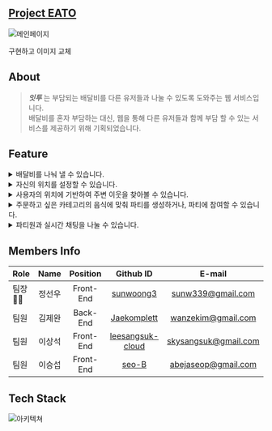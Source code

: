 ## [Project EATO](https:www.eato.link)

![메인페이지](https://user-images.githubusercontent.com/85715932/153204739-3d255d4b-0f09-4cdf-b8a6-d0cf69a54b83.png)

구현하고 이미지 교체

## About
> **_잇투_** 는 부담되는 배달비를 다른 유저들과 나눌 수 있도록 도와주는 웹 서비스입니다.\
> 배달비를 혼자 부담하는 대신, 웹을 통해 다른 유저들과 함께 부담 할 수 있는 서비스를 제공하기 위해 기획되었습니다.

## Feature
<details>
  <summary>배달비를 나눠 낼 수 있습니다.</summary>
  <img src="https://user-images.githubusercontent.com/87610758/153206119-45b2b766-440b-43a3-ac8d-c9d491c04c19.png" />
</details>
<details>
  <summary>자신의 위치를 설정할 수 있습니다.</summary>
  <img src="https://user-images.githubusercontent.com/83867397/153199709-e989bda3-a2e1-48de-babe-23d00de226af.png" />
</details>
<details>
  <summary>사용자의 위치에 기반하여 주변 이웃을 찾아볼 수 있습니다.</summary>
  <img src="https://user-images.githubusercontent.com/83867397/153200039-9314294d-fb0b-4c24-8bd7-d2409629089e.png" />
</details>
<details>
  <summary>주문하고 싶은 카테고리의 음식에 맞춰 파티를 생성하거나, 파티에 참여할 수 있습니다.</summary>
  <img src="https://user-images.githubusercontent.com/83867397/153200142-11b950f1-efee-4e29-9689-4b9e6906374f.png" />
</details>
<details>
  <summary>파티원과 실시간 채팅을 나눌 수 있습니다.</summary>
  <img src="https://user-images.githubusercontent.com/83867397/153199883-40b9dd11-8bb0-4ef4-b293-e9a037fd7f32.png" />
</details>

## Members Info
| Role | Name | Position | Github ID | E-mail |
| :----------- | :------------: | :------------: | :------------: | :------------: |
| 팀장👸🏼 | 정선우 | Front-End | [sunwoong3](https://github.com/sunwoong3) | sunw339@gmail.com |
| 팀원 | 김제완 | Back-End | [Jaekomplett](https://github.com/Jaekomplett) | wanzekim@gmail.com |
| 팀원 | 이상석 | Front-End | [leesangsuk-cloud](https://github.com/leesangsuk-cloud) | skysangsuk@gmail.com |
| 팀원 | 이승섭 | Front-End | [seo-B](https://github.com/leesangsuk-cloud) | abejaseop@gmail.com |

## Tech Stack
![아키텍쳐](https://user-images.githubusercontent.com/85715932/153205847-b7b7f726-05e5-47e6-9718-e5ca034fd595.png)
